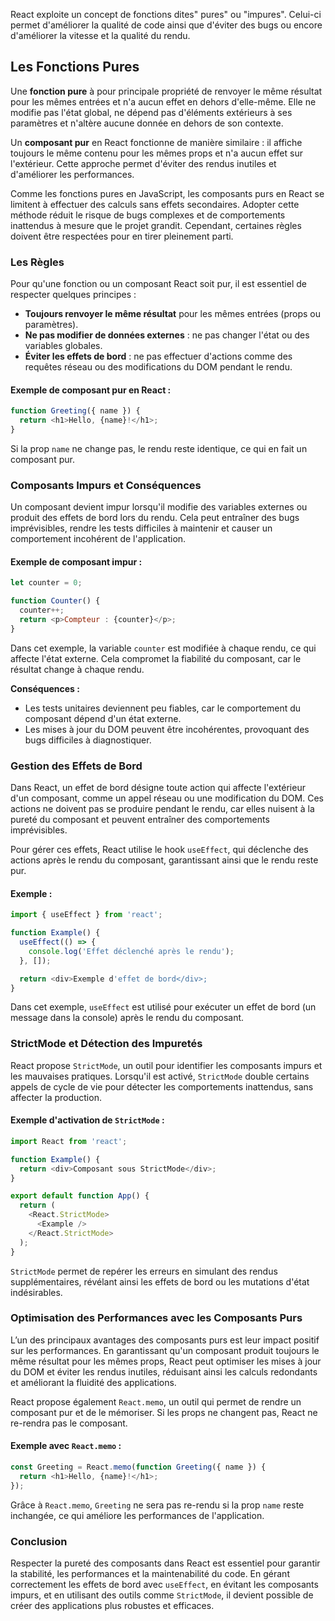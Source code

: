 React exploite un concept de fonctions dites" pures" ou "impures". Celui-ci permet d'améliorer la qualité de code ainsi que d'éviter des bugs ou encore d'améliorer la vitesse et la qualité du rendu.

## Les Fonctions Pures

Une **fonction pure** à pour principale propriété de renvoyer le même résultat pour les mêmes entrées et n'a aucun effet en dehors d'elle-même. Elle ne modifie pas l'état global, ne dépend pas d'éléments extérieurs à ses paramètres et n'altère aucune donnée en dehors de son contexte.

Un **composant pur** en React fonctionne de manière similaire : il affiche toujours le même contenu pour les mêmes props et n'a aucun effet sur l'extérieur. Cette approche permet d'éviter des rendus inutiles et d'améliorer les performances.

Comme les fonctions pures en JavaScript, les composants purs en React se limitent à effectuer des calculs sans effets secondaires. Adopter cette méthode réduit le risque de bugs complexes et de comportements inattendus à mesure que le projet grandit. Cependant, certaines règles doivent être respectées pour en tirer pleinement parti.

### Les Règles

Pour qu'une fonction ou un composant React soit pur, il est essentiel de respecter quelques principes :

- **Toujours renvoyer le même résultat** pour les mêmes entrées (props ou paramètres).
- **Ne pas modifier de données externes** : ne pas changer l'état ou des variables globales.
- **Éviter les effets de bord** : ne pas effectuer d'actions comme des requêtes réseau ou des modifications du DOM pendant le rendu.

#### Exemple de composant pur en React :

```js
function Greeting({ name }) {
  return <h1>Hello, {name}!</h1>;
}
```

Si la prop `name` ne change pas, le rendu reste identique, ce qui en fait un composant pur.

### Composants Impurs et Conséquences

Un composant devient impur lorsqu'il modifie des variables externes ou produit des effets de bord lors du rendu. Cela peut entraîner des bugs imprévisibles, rendre les tests difficiles à maintenir et causer un comportement incohérent de l'application.

#### Exemple de composant impur :

```js
let counter = 0;

function Counter() {
  counter++;
  return <p>Compteur : {counter}</p>;
}
```

Dans cet exemple, la variable `counter` est modifiée à chaque rendu, ce qui affecte l'état externe. Cela compromet la fiabilité du composant, car le résultat change à chaque rendu.

**Conséquences :**
- Les tests unitaires deviennent peu fiables, car le comportement du composant dépend d'un état externe.
- Les mises à jour du DOM peuvent être incohérentes, provoquant des bugs difficiles à diagnostiquer.

### Gestion des Effets de Bord

Dans React, un effet de bord désigne toute action qui affecte l'extérieur d'un composant, comme un appel réseau ou une modification du DOM. Ces actions ne doivent pas se produire pendant le rendu, car elles nuisent à la pureté du composant et peuvent entraîner des comportements imprévisibles.

Pour gérer ces effets, React utilise le hook `useEffect`, qui déclenche des actions après le rendu du composant, garantissant ainsi que le rendu reste pur.

#### Exemple :

```js
import { useEffect } from 'react';

function Example() {
  useEffect(() => {
    console.log('Effet déclenché après le rendu');
  }, []);

  return <div>Exemple d'effet de bord</div>;
}
```

Dans cet exemple, `useEffect` est utilisé pour exécuter un effet de bord (un message dans la console) après le rendu du composant.

### StrictMode et Détection des Impuretés

React propose `StrictMode`, un outil pour identifier les composants impurs et les mauvaises pratiques. Lorsqu'il est activé, `StrictMode` double certains appels de cycle de vie pour détecter les comportements inattendus, sans affecter la production.

#### Exemple d'activation de `StrictMode` :

```js
import React from 'react';

function Example() {
  return <div>Composant sous StrictMode</div>;
}

export default function App() {
  return (
    <React.StrictMode>
      <Example />
    </React.StrictMode>
  );
}
```

`StrictMode` permet de repérer les erreurs en simulant des rendus supplémentaires, révélant ainsi les effets de bord ou les mutations d'état indésirables.

### Optimisation des Performances avec les Composants Purs

L’un des principaux avantages des composants purs est leur impact positif sur les performances. En garantissant qu'un composant produit toujours le même résultat pour les mêmes props, React peut optimiser les mises à jour du DOM et éviter les rendus inutiles, réduisant ainsi les calculs redondants et améliorant la fluidité des applications.

React propose également `React.memo`, un outil qui permet de rendre un composant pur et de le mémoriser. Si les props ne changent pas, React ne re-rendra pas le composant.

#### Exemple avec `React.memo` :

```js
const Greeting = React.memo(function Greeting({ name }) {
  return <h1>Hello, {name}!</h1>;
});
```

Grâce à `React.memo`, `Greeting` ne sera pas re-rendu si la prop `name` reste inchangée, ce qui améliore les performances de l'application.

### Conclusion

Respecter la pureté des composants dans React est essentiel pour garantir la stabilité, les performances et la maintenabilité du code. En gérant correctement les effets de bord avec `useEffect`, en évitant les composants impurs, et en utilisant des outils comme `StrictMode`, il devient possible de créer des applications plus robustes et efficaces.
